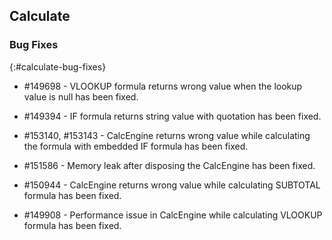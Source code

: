 ## Calculate

### Bug Fixes
{:#calculate-bug-fixes}

* \#149698 - VLOOKUP formula returns wrong value when the lookup value is null has been fixed.

* \#149394 - IF formula returns string value with quotation has been fixed.

* \#153140, #153143 - CalcEngine returns wrong value while calculating the formula with embedded IF formula has been fixed.

* \#151586 - Memory leak after disposing the CalcEngine has been fixed.

* \#150944 - CalcEngine returns wrong value while calculating SUBTOTAL formula has been fixed.

* \#149908 - Performance issue in CalcEngine while calculating VLOOKUP formula has been fixed.

